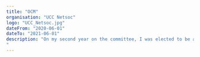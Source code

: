 ```yaml
---
title: "OCM"
organisation: "UCC Netsoc"
logo: "UCC_Netsoc.jpg"
dateFrom: "2020-06-01"
dateTo: "2021-06-01"
description: "On my second year on the committee, I was elected to be an OCM to help organising both the technical and gaming events throughout the year. University College Cork's Netsoc Society (the Networking, Gaming and Technology Society) runs a digital services network and provides educational opportunities for its almost 2,000 members as well as weekly gaming and social events.
"
---
```

